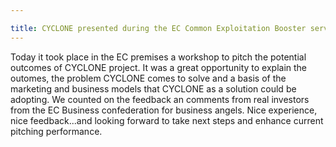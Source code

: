 ```yaml
---

title: CYCLONE presented during the EC Common Exploitation Booster service for your projects Brokering & Pitching
---
```


Today it took place in the EC premises a workshop to pitch the potential outcomes of CYCLONE project. 
It was a great opportunity to explain the outomes, the problem CYCLONE comes to solve and a basis of the marketing and business models that CYCLONE as a solution could be adopting.
We counted on the feedback an comments from real investors from the EC Business confederation for business angels.
Nice experience, nice feedback...and looking forward to take next steps and enhance current pitching performance.
